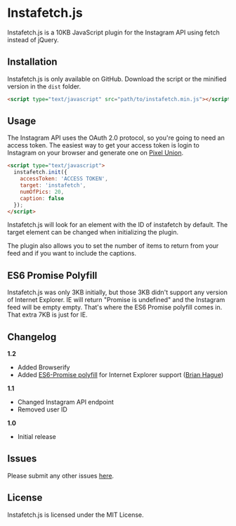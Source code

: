 # Instafetch.js
Instafetch.js is a 10KB JavaScript plugin for the Instagram API using fetch instead of jQuery.

## Installation
Instafetch.js is only available on GitHub. Download the script or the minified version in the ````dist```` folder.

```html
<script type="text/javascript" src="path/to/instafetch.min.js"></script>
```

## Usage
The Instagram API uses the OAuth 2.0 protocol, so you're going to need an access token. The easiest way to get your access token is login to Instagram on your browser and generate one on [Pixel Union](http://instagram.pixelunion.net/).

```html
<script type="text/javascript">
  instafetch.init({
    accessToken: 'ACCESS TOKEN',
    target: 'instafetch',
    numOfPics: 20,
    caption: false
  });
</script>
```

Instafetch.js will look for an element with the ID of instafetch by default. The target element can be changed when initializing the plugin.

The plugin also allows you to set the number of items to return from your feed and if you want to include the captions.

## ES6 Promise Polyfill
Instafetch.js was only 3KB initially, but those 3KB didn't support any version of Internet Explorer. IE will return "Promise is undefined" and the Instagram feed will be empty empty. That's where the ES6 Promise polyfill comes in. That extra 7KB is just for IE.

## Changelog
**1.2**
* Added Browserify
* Added [ES6-Promise polyfill](https://github.com/stefanpenner/es6-promise) for Internet Explorer support ([Brian Hague](https://github.com/bhague1281))

**1.1**
* Changed Instagram API endpoint
* Removed user ID

**1.0**
* Initial release

## Issues
Please submit any other issues [here](https://github.com/thomasvaeth/instafetch.js/issues).

## License
Instafetch.js is licensed under the MIT License.
